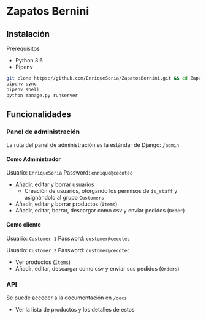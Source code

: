 # Zapatos Bernini

## Instalación
Prerequisitos
 - Python 3.6
 - Pipenv

```bash
git clone https://github.com/EnriqueSoria/ZapatosBernini.git && cd ZapatosBernini
pipenv sync
pipenv shell
python manage.py runserver
```

## Funcionalidades
### Panel de administración
La ruta del panel de administración es la estándar de Django: `/admin`
#### Como Administrador
 Usuario: `EnriqueSoria`
 Password: `enrique@cecotec`

 - Añadir, editar y borrar usuarios
    - Creación de usuarios, otorgando los permisos de `is_staff` y asignándolo al grupo `Customers`
 - Añadir, editar y borrar productos (`Items`)
 - Añadir, editar, borrar, descargar como csv y enviar pedidos (`Order`)
 
#### Como cliente
Usuario: `Customer 1`
Password: `customer@cecotec`

Usuario: `Customer 2`
Password: `customer@cecotec`

 - Ver productos (`Items`)
 - Añadir, editar, descargar como csv y enviar sus pedidos (`Orders`)
 
### API
Se puede acceder a la documentación en `/docs`
 - Ver la lista de productos y los detalles de estos
